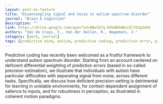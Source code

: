 ```yaml
---
layout: post-no-feature
title: "Disentangling signal and noise in autism spectrum disorder"
journal: "Brain & Cognition"
description: ""
link: https://drive.google.com/open?id=0BwlD7q-DXkdWSmNscGlYd3g3dkU
authors: "Van de Cruys, S., Van der Hallen, R., Wagemans, J."
category: [work, journal]
tags: [predictive mind, autism, predictive coding, prediction error, precision, perception, coherent motion, Bayes, precision]
---
```


Predictive coding has recently been welcomed as a fruitful framework to understand autism spectrum disorder. Starting from an account centered on deficient differential weighting of prediction errors (based in so-called precision estimation), we illustrate that individuals with autism have particular difficulties with separating signal from noise, across different tasks. Specifically, we discuss how deficient precision-setting is detrimental for learning in unstable environments, for context-dependent assignment of salience to inputs, and for robustness in perception, as illustrated in coherent motion paradigms.  
